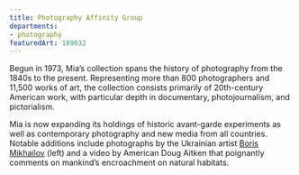 ```yaml
---
title: Photography Affinity Group
departments:
- photography
featuredArt: 109032
---
```


Begun in 1973, Mia’s collection spans the history of photography from
the 1840s to the present. Representing more than 800 photographers and
11,500 works of art, the collection consists primarily of 20th-century
American work, with particular depth in documentary, photojournalism,
and pictorialism.

Mia is now expanding its holdings of historic avant-garde experiments as
well as contemporary photography and new media from all countries.
Notable additions include photographs by the Ukrainian artist [Boris
Mikhailov](https://collections.artsmia.org/index.php?page=detail&id=109032) (left)
and a video by American Doug Aitken that poignantly comments on
mankind’s encroachment on natural habitats.

